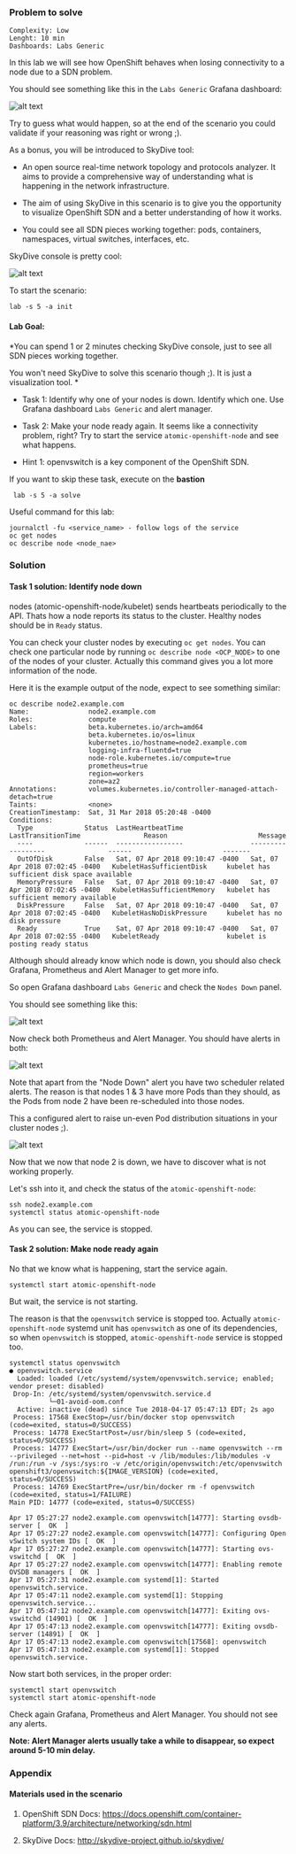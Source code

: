 ### Problem to solve

```
Complexity: Low
Lenght: 10 min
Dashboards: Labs Generic
```

In this lab we will see how OpenShift behaves when losing connectivity to a node due to a SDN problem.

You should see something like this in the `Labs Generic` Grafana dashboard:

![alt text](img/img3-grafana-nodes-down-panel.png)

Try to guess what would happen, so at the end of the scenario you could validate if your reasoning was right or wrong ;).

As a bonus, you will be introduced to SkyDive tool:

* An open source real-time network topology and protocols analyzer.  It aims to provide a comprehensive way of understanding what is happening in the network infrastructure.

* The aim of using SkyDive in this scenario is to give you the opportunity to visualize OpenShift SDN and a better understanding of how it works. 

* You could see all SDN pieces working together: pods, containers, namespaces, virtual switches, interfaces, etc.

SkyDive console is pretty cool:

![alt text](img/img2-skydive-general.png)


To start the scenario:
```
lab -s 5 -a init
```

#### Lab Goal:

*You can spend 1 or 2 minutes checking SkyDive console, just to see all SDN pieces working together.

You won't need SkyDive to solve this scenario though ;). It is just a visualization tool. 
*

* Task 1: Identify why one of your nodes is down. Identify which one. Use Grafana dashboard `Labs Generic` and alert manager.

* Task 2: Make your node ready again. It seems like a connectivity problem, right? Try to start the service `atomic-openshift-node` and see what happens.

* Hint 1: openvswitch is a key component of the OpenShift SDN.


If you want to skip these task, execute on the <b>bastion</b>
```
 lab -s 5 -a solve
```

Useful command for this lab:

```
journalctl -fu <service_name> - follow logs of the service
oc get nodes 
oc describe node <node_nae>
```

### Solution

#### Task 1 solution: Identify node down

nodes (atomic-openshift-node/kubelet) sends heartbeats periodically to the API. Thats how a node reports its status to the cluster. Healthy nodes should be in `Ready` status.

You can check your cluster nodes by executing `oc get nodes`. You can check one particular node by running `oc describe node <OCP_NODE>` to one of the nodes of your cluster. Actually this command gives you a lot more information of the node.

Here it is the example output of the node, expect to see something similar:

```
oc describe node2.example.com
Name:               node2.example.com                                                                                                                                                                                
Roles:              compute                                                                                                                                                                                          
Labels:             beta.kubernetes.io/arch=amd64                                                                                                                                                                    
                    beta.kubernetes.io/os=linux                                                                                                                                                                      
                    kubernetes.io/hostname=node2.example.com                                                                                                                                                         
                    logging-infra-fluentd=true                                                                                                                                                                       
                    node-role.kubernetes.io/compute=true                                                  
                    prometheus=true                  
                    region=workers                   
                    zone=az2                         
Annotations:        volumes.kubernetes.io/controller-managed-attach-detach=true                           
Taints:             <none>                           
CreationTimestamp:  Sat, 31 Mar 2018 05:20:48 -0400  
Conditions:                                          
  Type             Status  LastHeartbeatTime                 LastTransitionTime                Reason                       Message                                                                                  
  ----             ------  -----------------                 ------------------                ------                       -------                                                                                  
  OutOfDisk        False   Sat, 07 Apr 2018 09:10:47 -0400   Sat, 07 Apr 2018 07:02:45 -0400   KubeletHasSufficientDisk     kubelet has sufficient disk space available                                              
  MemoryPressure   False   Sat, 07 Apr 2018 09:10:47 -0400   Sat, 07 Apr 2018 07:02:45 -0400   KubeletHasSufficientMemory   kubelet has sufficient memory available                                                  
  DiskPressure     False   Sat, 07 Apr 2018 09:10:47 -0400   Sat, 07 Apr 2018 07:02:45 -0400   KubeletHasNoDiskPressure     kubelet has no disk pressure                                                             
  Ready            True    Sat, 07 Apr 2018 09:10:47 -0400   Sat, 07 Apr 2018 07:02:55 -0400   KubeletReady                 kubelet is posting ready status                          
```

Although should already know which node is down, you should also check Grafana, Prometheus and Alert Manager to get more info.

So open Grafana dashboard `Labs Generic` and check the `Nodes Down` panel. 

You should see something like this:

![alt text](img/img3-grafana-nodes-down-panel.png)

Now check both Prometheus and Alert Manager. You should have alerts in both:

![alt text](img/img1-alerts_alertmanager.png)

Note that apart from the "Node Down" alert you have two scheduler related alerts. The reason is that nodes 1 & 3 have more Pods than they should, as the Pods from node 2 have been re-scheduled into those nodes.

This a configured alert to raise un-even Pod distribution situations in your cluster nodes ;).


![alt text](img/img1-prometheus-alerts.png)


Now that we now that node 2 is down, we have to discover what is not working properly.

Let's ssh into it, and check the status of the `atomic-openshift-node`: 

```
ssh node2.example.com
systemctl status atomic-openshift-node
```

As you can see, the service is stopped.

#### Task 2 solution: Make node ready again

No that we know what is happening, start the service again.

 ```
systemctl start atomic-openshift-node
```

But wait, the service is not starting. 

The reason is that the `openvswitch` service is stopped too. Actually `atomic-openshift-node` systemd unit has `openvswitch` as one of its dependencies, so when `openvswitch` is stopped, `atomic-openshift-node` service is stopped too.

 ```
systemctl status openvswitch
● openvswitch.service
   Loaded: loaded (/etc/systemd/system/openvswitch.service; enabled; vendor preset: disabled)
  Drop-In: /etc/systemd/system/openvswitch.service.d
           └─01-avoid-oom.conf
   Active: inactive (dead) since Tue 2018-04-17 05:47:13 EDT; 2s ago
  Process: 17568 ExecStop=/usr/bin/docker stop openvswitch (code=exited, status=0/SUCCESS)
  Process: 14778 ExecStartPost=/usr/bin/sleep 5 (code=exited, status=0/SUCCESS)
  Process: 14777 ExecStart=/usr/bin/docker run --name openvswitch --rm --privileged --net=host --pid=host -v /lib/modules:/lib/modules -v /run:/run -v /sys:/sys:ro -v /etc/origin/openvswitch:/etc/openvswitch openshift3/openvswitch:${IMAGE_VERSION} (code=exited, status=0/SUCCESS)
  Process: 14769 ExecStartPre=/usr/bin/docker rm -f openvswitch (code=exited, status=1/FAILURE)
 Main PID: 14777 (code=exited, status=0/SUCCESS)

Apr 17 05:27:27 node2.example.com openvswitch[14777]: Starting ovsdb-server [  OK  ]
Apr 17 05:27:27 node2.example.com openvswitch[14777]: Configuring Open vSwitch system IDs [  OK  ]
Apr 17 05:27:27 node2.example.com openvswitch[14777]: Starting ovs-vswitchd [  OK  ]
Apr 17 05:27:27 node2.example.com openvswitch[14777]: Enabling remote OVSDB managers [  OK  ]
Apr 17 05:27:31 node2.example.com systemd[1]: Started openvswitch.service.
Apr 17 05:47:11 node2.example.com systemd[1]: Stopping openvswitch.service...
Apr 17 05:47:12 node2.example.com openvswitch[14777]: Exiting ovs-vswitchd (14901) [  OK  ]
Apr 17 05:47:13 node2.example.com openvswitch[14777]: Exiting ovsdb-server (14891) [  OK  ]
Apr 17 05:47:13 node2.example.com openvswitch[17568]: openvswitch
Apr 17 05:47:13 node2.example.com systemd[1]: Stopped openvswitch.service.

```

Now start both services, in the proper order:
```
systemctl start openvswitch
systemctl start atomic-openshift-node
```

Check again Grafana, Prometheus and Alert Manager. You should not see any alerts.

**Note:
Alert Manager alerts usually take a while to disappear, so expect around 5-10 min delay.**
 
### Appendix

#### Materials used in the scenario

1. OpenShift SDN Docs:
https://docs.openshift.com/container-platform/3.9/architecture/networking/sdn.html

2. SkyDive Docs:
http://skydive-project.github.io/skydive/